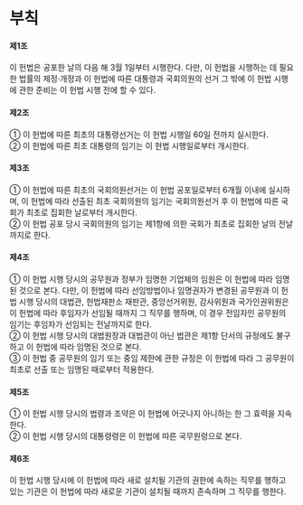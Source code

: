 # 부칙

#### 제1조

이 헌법은 공포한 날의 다음 해 3월 1일부터 시행한다. 다만, 이 헌법을 시행하는 데 필요한 법률의 제정·개정과 이 헌법에 따른 대통령과 국회의원의 선거 그 밖에 이 헌법 시행에 관한 준비는 이 헌법 시행 전에 할 수 있다.

#### 제2조

① 이 헌법에 따른 최초의 대통령선거는 이 헌법 시행일 60일 전까지 실시한다.  
② 이 헌법에 따른 최초 대통령의 임기는 이 헌법 시행일로부터 개시한다.  

#### 제3조

① 이 헌법에 따른 최초의 국회의원선거는 이 헌법 공포일로부터 6개월 이내에 실시하며, 이 헌법에 따라 선출된 최초 국회의원의 임기는 국회의원선거 후 이 헌법에 따른 국회가 최초로 집회한 날로부터 개시한다.  
② 이 헌법 공포 당시 국회의원의 임기는 제1항에 의한 국회가 최초로 집회한 날의 전날까지로 한다.  

#### 제4조

① 이 헌법 시행 당시의 공무원과 정부가 임명한 기업체의 임원은 이 헌법에 따라 임명된 것으로 본다. 다만, 이 헌법에 따라 선임방법이나 임명권자가 변경된 공무원과 이 헌법 시행 당시의 대법관, 헌법재판소 재판관, 중앙선거위원, 감사위원과 국가인권위원은 이 헌법에 따라 후임자가 선임될 때까지 그 직무를 행하며, 이 경우 전임자인 공무원의 임기는 후임자가 선임되는 전날까지로 한다.  
② 이 헌법 시행 당시의 대법원장과 대법관이 아닌 법관은 제1항 단서의 규정에도 불구하고 이 헌법에 따라 임명된 것으로 본다.  
③ 이 헌법 중 공무원의 임기 또는 중임 제한에 관한 규정은 이 헌법에 따라 그 공무원이 최초로 선출 또는 임명된 때로부터 적용한다.  

#### 제5조

① 이 헌법 시행 당시의 법령과 조약은 이 헌법에 어긋나지 아니하는 한 그 효력을 지속한다.  
② 이 헌법 시행 당시의 대통령령은 이 헌법에 따른 국무원령으로 본다.  

#### 제6조

이 헌법 시행 당시에 이 헌법에 따라 새로 설치될 기관의 권한에 속하는 직무를 행하고 있는 기관은 이 헌법에 따라 새로운 기관이 설치될 때까지 존속하며 그 직무를 행한다.
